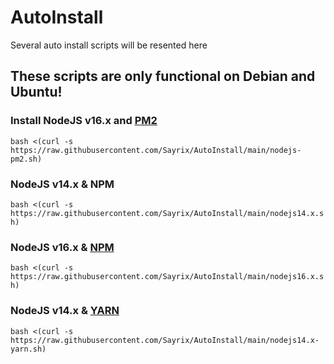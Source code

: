 # AutoInstall
Several auto install scripts will be resented here
## These scripts are only functional on Debian and Ubuntu!

### Install NodeJS v16.x and [PM2](https://pm2.io)
```bash <(curl -s https://raw.githubusercontent.com/Sayrix/AutoInstall/main/nodejs-pm2.sh)```

### NodeJS v14.x & NPM
```bash <(curl -s https://raw.githubusercontent.com/Sayrix/AutoInstall/main/nodejs14.x.sh)```

### NodeJS v16.x & [NPM](https://npmjs.com)
```bash <(curl -s https://raw.githubusercontent.com/Sayrix/AutoInstall/main/nodejs16.x.sh)```

### NodeJS v14.x & [YARN](https://yarnpkg.com)
```bash <(curl -s https://raw.githubusercontent.com/Sayrix/AutoInstall/main/nodejs14.x-yarn.sh)```
